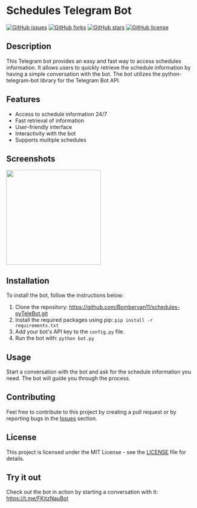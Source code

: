 # Schedules Telegram Bot

[![GitHub issues](https://img.shields.io/github/issues/Bombervan11/schedules-pyTeleBot)](https://github.com/Bombervan11/schedules-pyTeleBot/issues) [![GitHub forks](https://img.shields.io/github/forks/Bombervan11/schedules-pyTeleBot)](https://github.com/Bombervan11/schedules-pyTeleBot/network) [![GitHub stars](https://img.shields.io/github/stars/Bombervan11/schedules-pyTeleBot)](https://github.com/Bombervan11/schedules-pyTeleBot/stargazers) [![GitHub license](https://img.shields.io/github/license/Bombervan11/schedules-pyTeleBot)](https://github.com/Bombervan11/schedules-pyTeleBot/blob/master/LICENSE)

## Description
This Telegram bot provides an easy and fast way to access schedules information. It allows users to quickly retrieve the schedule information by having a simple conversation with the bot. The bot utilizes the python-telegram-bot library for the Telegram Bot API.

## Features
- Access to schedule information 24/7
- Fast retrieval of information
- User-friendly interface
- Interactivity with the bot
- Supports multiple schedules

## Screenshots
<img src="review.gif" width="250">

## Installation
To install the bot, follow the instructions below:

1. Clone the repository: https://github.com/Bombervan11/schedules-pyTeleBot.git
2. Install the required packages using pip: `pip install -r requirements.txt`
3. Add your bot's API key to the `config.py` file.
4. Run the bot with: `python bot.py`

## Usage
Start a conversation with the bot and ask for the schedule information you need. The bot will guide you through the process.

## Contributing
Feel free to contribute to this project by creating a pull request or by reporting bugs in the [Issues](https://github.com/Bombervan11/schedules-pyTeleBot/issues) section.

## License
This project is licensed under the MIT License - see the [LICENSE](https://github.com/Bombervan11/schedules-pyTeleBot/blob/master/LICENSE) file for details.

## Try it out
Check out the bot in action by starting a conversation with it: https://t.me/FKitzNauBot
